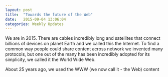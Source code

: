 ```yaml
---
layout: post
title:  "Towards the future of the Web"
date:   2015-09-04 13:06:04
categories: Weekly Updates
---
```


We are in 2015. There are cables incredibly long and satellites that connect billions of devices on planet Earth and we called this the Internet. To find a common way people could share content across network we invented many protocols, but one out of the many has been incredibly adopted for its simplicity, we called it the World Wide Web.

About 25 years ago, we used the WWW (we now call it - the Web) content